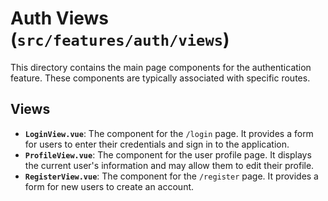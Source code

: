 # Auth Views (`src/features/auth/views`)

This directory contains the main page components for the authentication feature. These components are typically associated with specific routes.

## Views

-   **`LoginView.vue`**: The component for the `/login` page. It provides a form for users to enter their credentials and sign in to the application.
-   **`ProfileView.vue`**: The component for the user profile page. It displays the current user's information and may allow them to edit their profile.
-   **`RegisterView.vue`**: The component for the `/register` page. It provides a form for new users to create an account. 